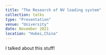 ```yaml
---
title: "The Research of NV loading system"
collection: talks
type: "Presentation"
venue: "University"
date: November 2021
location: "Hubei,China"
---
```

I talked about this stuff!